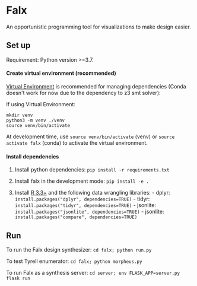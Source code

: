 # Falx

An opportunistic programming tool for visualizations to make design easier.

## Set up

Requirement: Python version >=3.7.

#### Create virtual environment (recommended)

[Virtual Environment](<https://docs.python.org/3/library/venv.html>) is recommended for managing dependencies (Conda doesn't work for now due to the dependency to z3 smt solver):

If using Virtual Environment:

   ```
   mkdir venv
   python3 -m venv ./venv
   source venv/bin/activate
   ```
   
At development time, use `source venv/bin/activate` (venv) or `source activate falx` (conda) to activate the virtual environment.

#### Install dependencies

1. Install python dependencies: `pip install -r requirements.txt`

2. Install falx in the development mode: `pip install -e .`

3. Install [R 3.3+](https://cran.r-project.org/bin/macosx/R-3.5.2.pkg) and the following data wrangling libraries:
       - dplyr: `install.packages("dplyr", dependencies=TRUE)`
       - tidyr: `install.packages("tidyr", dependencies=TRUE)`
       - jsonlite: `install.packages("jsonlite", dependencies=TRUE)`
       - jsonlite: `install.packages("compare", dependencies=TRUE)`

## Run

To run the Falx design synthesizer: `cd falx; python run.py`

To test Tyrell enumerator: `cd falx; python morpheus.py`

To run Falx as a synthesis server: `cd server; env FLASK_APP=server.py flask run`
